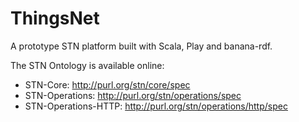 # ThingsNet

A prototype STN platform built with Scala, Play and banana-rdf.

The STN Ontology is available online:
* STN-Core: http://purl.org/stn/core/spec
* STN-Operations: http://purl.org/stn/operations/spec
* STN-Operations-HTTP: http://purl.org/stn/operations/http/spec
